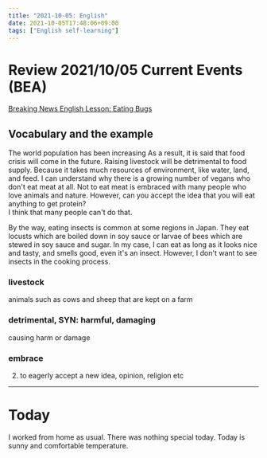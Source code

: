 ```yaml
---
title: "2021-10-05: English"
date: 2021-10-05T17:48:06+09:00
tags: ["English self-learning"]
---
```

# Review 2021/10/05 Current Events (BEA)

[Breaking News English Lesson: Eating Bugs](https://breakingnewsenglish.com/2109/210927-eating-bugs.html)

## Vocabulary and the example
The world population has been increasing
As a result, it is said that food crisis will come in the future.
Raising livestock will be detrimental to food supply.
Because it takes much resources of environment, like water, land, and feed.
I can understand why there is a growing number of vegans who don't eat meat at all.
Not to eat meat is embraced with many people who love animals and nature.
However, can you accept the idea that you will eat anything to get protein?  
I think that many people can't do that.

By the way, eating insects is common at some regions in Japan.
They eat locusts which are boiled down in soy sauce or larvae of bees which are stewed in soy sauce and sugar.
In my case, I can eat as long as it looks nice and tasty, and smells good, even it's an insect.
However, I don't want to see insects in the cooking process.

### livestock
animals such as cows and sheep that are kept on a farm

### detrimental, SYN: harmful, damaging
causing harm or damage

### embrace
2. to eagerly accept a new idea, opinion, religion etc

---

# Today
I worked from home as usual.
There was nothing special today.
Today is sunny and comfortable temperature.
